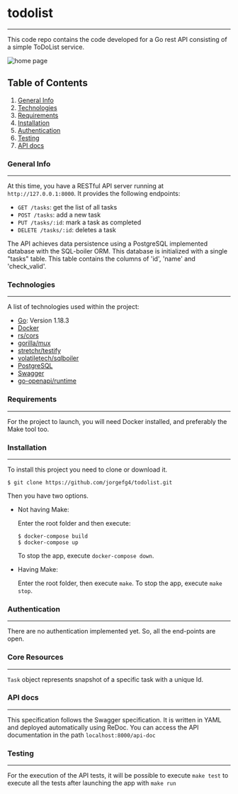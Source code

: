 # todolist
***
This code repo contains the code developed for a Go rest API consisting of a simple ToDoList service.

![home page](screenshots/todo.png)
## Table of Contents
1. [General Info](#general-info)
2. [Technologies](#technologies)
3. [Requirements](#requirements)
4. [Installation](#installation)
5. [Authentication](#authentication)
5. [Testing](#testing)
6. [API docs](#api-docs)
### General Info
***
At this time, you have a RESTful API server running at `http://127.0.0.1:8000`. It provides the following endpoints:

* `GET /tasks`: get the list of all tasks
* `POST /tasks`: add a new task
* `PUT /tasks/:id`: mark a task as completed
* `DELETE /tasks/:id`: deletes a task

The API achieves data persistence using a PostgreSQL implemented database with the SQL-boiler ORM. This database is initialized with a single "tasks" table. This table contains the columns of 'id', 'name' and 'check_valid'.
### Technologies
***
A list of technologies used within the project:
* [Go](https://go.dev): Version 1.18.3
* [Docker](https://www.docker.com)
* [rs/cors](https://github.com/rs/cors)
* [gorilla/mux](https://"github.com/gorilla/mux)
* [stretchr/testify](https://github.com/stretchr/testify)
* [volatiletech/sqlboiler](https://github.com/volatiletech/sqlboiler)
* [PostgreSQL](https://www.postgresql.org)
* [Swagger](https://swagger.io)
* [go-openapi/runtime](https://github.com/go-openapi/runtime)
### Requirements
***
For the project to launch, you will need Docker installed, and preferably the Make tool too.
### Installation
***
To install this project you need to clone or download it. 
```
$ git clone https://github.com/jorgefg4/todolist.git

```
Then you have two options.
- Not having Make:

    Enter the root folder and then execute:
    ```
    $ docker-compose build
    $ docker-compose up
    ```
    To stop the app, execute `docker-compose down`.

- Having Make:

    Enter the root folder, then execute `make`. To stop the app, execute `make stop`.
### Authentication
***
 There are no authentication implemented yet. So, all the end-points are open.
### Core Resources
***
`Task` object represents snapshot of a specific task with a unique Id.
### API docs
***
This specification follows the Swagger specification. It is written in YAML and deployed automatically using ReDoc.
You can access the API documentation in the path `localhost:8000/api-doc`
### Testing
***
For the execution of the API tests, it will be possible to execute `make test` to execute all the tests after launching the app with `make run`



 
